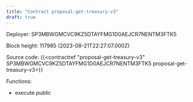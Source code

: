 ```yaml
---
title: "Contract proposal-get-treasury-v3"
draft: true
---
```

Deployer: SP3MBWGMCVC9KZ5DTAYFMG1D0AEJCR7NENTM3FTK5


 



Block height: 117985 (2023-08-21T22:27:07.000Z)

Source code: {{<contractref "proposal-get-treasury-v3" SP3MBWGMCVC9KZ5DTAYFMG1D0AEJCR7NENTM3FTK5 proposal-get-treasury-v3>}}

Functions:

* execute _public_
